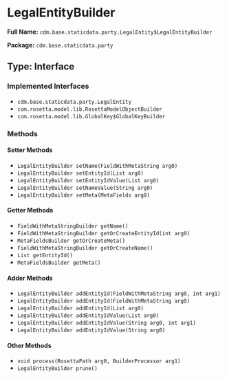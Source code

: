 # LegalEntityBuilder

**Full Name:** `cdm.base.staticdata.party.LegalEntity$LegalEntityBuilder`

**Package:** `cdm.base.staticdata.party`

## Type: Interface

### Implemented Interfaces

- `cdm.base.staticdata.party.LegalEntity`
- `com.rosetta.model.lib.RosettaModelObjectBuilder`
- `com.rosetta.model.lib.GlobalKey$GlobalKeyBuilder`

### Methods

#### Setter Methods

- `LegalEntityBuilder setName(FieldWithMetaString arg0)`
- `LegalEntityBuilder setEntityId(List arg0)`
- `LegalEntityBuilder setEntityIdValue(List arg0)`
- `LegalEntityBuilder setNameValue(String arg0)`
- `LegalEntityBuilder setMeta(MetaFields arg0)`

#### Getter Methods

- `FieldWithMetaStringBuilder getName()`
- `FieldWithMetaStringBuilder getOrCreateEntityId(int arg0)`
- `MetaFieldsBuilder getOrCreateMeta()`
- `FieldWithMetaStringBuilder getOrCreateName()`
- `List getEntityId()`
- `MetaFieldsBuilder getMeta()`

#### Adder Methods

- `LegalEntityBuilder addEntityId(FieldWithMetaString arg0, int arg1)`
- `LegalEntityBuilder addEntityId(FieldWithMetaString arg0)`
- `LegalEntityBuilder addEntityId(List arg0)`
- `LegalEntityBuilder addEntityIdValue(List arg0)`
- `LegalEntityBuilder addEntityIdValue(String arg0, int arg1)`
- `LegalEntityBuilder addEntityIdValue(String arg0)`

#### Other Methods

- `void process(RosettaPath arg0, BuilderProcessor arg1)`
- `LegalEntityBuilder prune()`

